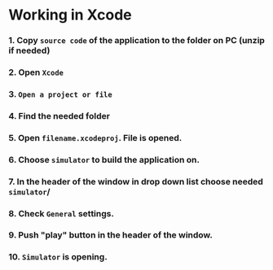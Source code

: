 # Working in Xcode
### 1. Copy `source code` of the application to the folder on PC (unzip if needed)
### 2. Open `Xcode`
### 3. `Open a project or file`
### 4. Find the needed folder
### 5. Open `filename.xcodeproj`. File is opened.
### 6. Choose `simulator` to build the application on.
### 7. In the header of the window in drop down list choose needed `simulator`/
### 8. Check `General` settings.
### 9.  Push "play" button in the header of the window.
### 10. `Simulator` is opening.
   
